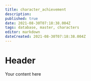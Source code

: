 ```yaml
---
title: character_achievement
description: 
published: true
date: 2021-08-30T07:18:38.004Z
tags: database, master, characters
editor: markdown
dateCreated: 2021-08-30T07:18:38.004Z
---
```


# Header
Your content here